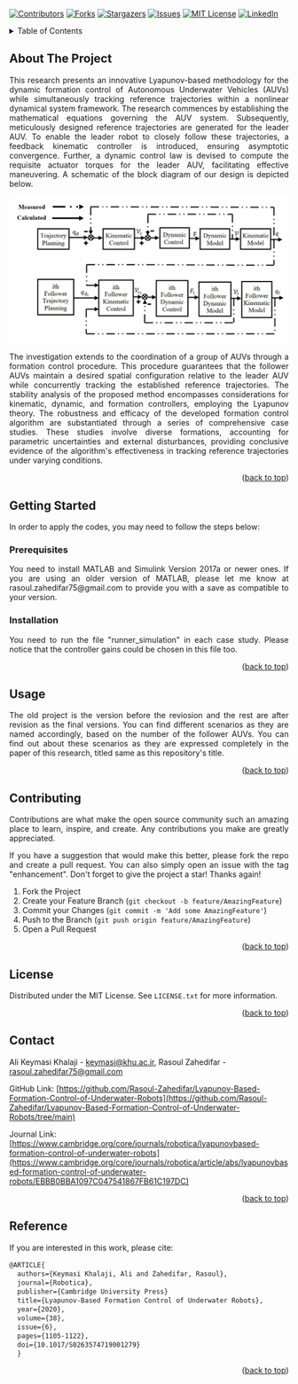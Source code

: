 <!-- Improved compatibility of back to top link: See: https://github.com/othneildrew/Best-README-Template/pull/73 -->
<a name="readme-top"></a>
<!--
*** Thanks for checking out the Best-README-Template. If you have a suggestion
*** that would make this better, please fork the repo and create a pull request
*** or simply open an issue with the tag "enhancement".
*** Don't forget to give the project a star!
*** Thanks again! Now go create something AMAZING! :D
-->



<!-- PROJECT SHIELDS -->
<!--
*** I'm using markdown "reference style" links for readability.
*** Reference links are enclosed in brackets [ ] instead of parentheses ( ).
*** See the bottom of this document for the declaration of the reference variables
*** for contributors-url, forks-url, etc. This is an optional, concise syntax you may use.
*** https://www.markdownguide.org/basic-syntax/#reference-style-links
-->
[![Contributors][contributors-shield]][contributors-url]
[![Forks][forks-shield]][forks-url]
[![Stargazers][stars-shield]][stars-url]
[![Issues][issues-shield]][issues-url]
[![MIT License][license-shield]][license-url]
[![LinkedIn][linkedin-shield]][linkedin-url]


<!-- TABLE OF CONTENTS -->
<details>
  <summary>Table of Contents</summary>
  <ol>
    <li>
      <a href="#about-the-project">About The Project</a>
    </li>
    <li>
      <a href="#getting-started">Getting Started</a>
      <ul>
        <li><a href="#prerequisites">Prerequisites</a></li>
        <li><a href="#installation">Installation</a></li>
      </ul>
    </li>
    <li><a href="#usage">Usage</a></li>
    <li><a href="#contributing">Contributing</a></li>
    <li><a href="#license">License</a></li>
    <li><a href="#contact">Contact</a></li>
    <li><a href="#Reference">Reference</a></li>
  </ol>
</details>



<!-- ABOUT THE PROJECT -->
## About The Project

<div align="justify"> This research presents an innovative Lyapunov-based methodology for the dynamic formation control of Autonomous Underwater Vehicles (AUVs) while simultaneously tracking reference trajectories within a nonlinear dynamical system framework. The research commences by establishing the mathematical equations governing the AUV system. Subsequently, meticulously designed reference trajectories are generated for the leader AUV. To enable the leader robot to closely follow these trajectories, a feedback kinematic controller is introduced, ensuring asymptotic convergence. Further, a dynamic control law is devised to compute the requisite actuator torques for the leader AUV, facilitating effective maneuvering. A schematic of the block diagram of our design is depicted below. </div>

![comgit](https://github.com/Rasoul-Zahedifar/Lyapunov-Based-Formation-Control-of-Underwater-Robots/blob/main/Block%20Diagram.jpg)

<div align="justify"> The investigation extends to the coordination of a group of AUVs through a formation control procedure. This procedure guarantees that the follower AUVs maintain a desired spatial configuration relative to the leader AUV while concurrently tracking the established reference trajectories. The stability analysis of the proposed method encompasses considerations for kinematic, dynamic, and formation controllers, employing the Lyapunov theory. The robustness and efficacy of the developed formation control algorithm are substantiated through a series of comprehensive case studies. These studies involve diverse formations, accounting for parametric uncertainties and external disturbances, providing conclusive evidence of the algorithm's effectiveness in tracking reference trajectories under varying conditions. </div>

<p align="right">(<a href="#readme-top">back to top</a>)</p>



<!-- GETTING STARTED -->
## Getting Started

In order to apply the codes, you may need to follow the steps below:


<!-- PREREQUISITES -->
### Prerequisites

<div align="justify"> You need to install MATLAB and Simulink Version 2017a or newer ones. If you are using an older version of MATLAB, please let me know at rasoul.zahedifar75@gmail.com to provide you with a save as compatible to your version. </div>



<!-- INSTALLATION -->
### Installation

<div align="justify"> You need to run the file "runner_simulation" in each case study. Please notice that the controller gains could be chosen in this file too. </div>


<p align="right">(<a href="#readme-top">back to top</a>)</p>



<!-- USAGE EXAMPLES -->
## Usage

<div align="justify"> The old project is the version before the reviosion and the rest are after revision as the final versions. You can find different scenarios as they are named accordingly, based on the number of the follower AUVs. You can find out about these scenarios as they are expressed completely in the paper of this research, titled same as this repository's title. </div>

<p align="right">(<a href="#readme-top">back to top</a>)</p>



<!-- CONTRIBUTING -->
## Contributing

<div align="justify"> Contributions are what make the open source community such an amazing place to learn, inspire, and create. Any contributions you make are greatly appreciated.

If you have a suggestion that would make this better, please fork the repo and create a pull request. You can also simply open an issue with the tag "enhancement".
Don't forget to give the project a star! Thanks again!

1. Fork the Project
2. Create your Feature Branch (`git checkout -b feature/AmazingFeature`)
3. Commit your Changes (`git commit -m 'Add some AmazingFeature'`)
4. Push to the Branch (`git push origin feature/AmazingFeature`)
5. Open a Pull Request </div>

<p align="right">(<a href="#readme-top">back to top</a>)</p>



<!-- LICENSE -->
## License

Distributed under the MIT License. See `LICENSE.txt` for more information.

<p align="right">(<a href="#readme-top">back to top</a>)</p>



<!-- CONTACT -->
## Contact

Ali Keymasi Khalaji - keymasi@khu.ac.ir,
Rasoul Zahedifar - rasoul.zahedifar75@gmail.com

GitHub Link: [https://github.com/Rasoul-Zahedifar/Lyapunov-Based-Formation-Control-of-Underwater-Robots](https://github.com/Rasoul-Zahedifar/Lyapunov-Based-Formation-Control-of-Underwater-Robots/tree/main)

Journal Link: [https://www.cambridge.org/core/journals/robotica/lyapunovbased-formation-control-of-underwater-robots](https://www.cambridge.org/core/journals/robotica/article/abs/lyapunovbased-formation-control-of-underwater-robots/EBBB0BBA1097C047541867FB61C197DC)

<p align="right">(<a href="#readme-top">back to top</a>)</p>



<!-- REFERENCE -->
## Reference

If you are interested in this work, please cite:

```
@ARTICLE{
  authors={Keymasi Khalaji, Ali and Zahedifar, Rasoul},
  journal={Robotica},
  publisher={Cambridge University Press}
  title={Lyapunov-Based Formation Control of Underwater Robots}, 
  year={2020},
  volume={38},
  issue={6},
  pages={1105-1122},
  doi={10.1017/S0263574719001279}
  }
```

<p align="right">(<a href="#readme-top">back to top</a>)</p>



<!-- MARKDOWN LINKS & IMAGES -->
<!-- https://www.markdownguide.org/basic-syntax/#reference-style-links -->
[contributors-shield]: https://img.shields.io/github/contributors/Rasoul-Zahedifar/Lyapunov-Based-Formation-Control-of-Underwater-Robots.svg?style=for-the-badge
[contributors-url]: https://github.com/Rasoul-Zahedifar/Lyapunov-Based-Formation-Control-of-Underwater-Robots/graphs/contributors
[forks-shield]: https://img.shields.io/github/forks/Rasoul-Zahedifar/Lyapunov-Based-Formation-Control-of-Underwater-Robots.svg?style=for-the-badge
[forks-url]: https://github.com/Rasoul-Zahedifar/Lyapunov-Based-Formation-Control-of-Underwater-Robots/network/members
[stars-shield]: https://img.shields.io/github/stars/Rasoul-Zahedifar/Lyapunov-Based-Formation-Control-of-Underwater-Robots.svg?style=for-the-badge
[stars-url]: https://github.com/Rasoul-Zahedifar/Lyapunov-Based-Formation-Control-of-Underwater-Robots/stargazers
[issues-shield]: https://img.shields.io/github/issues/Rasoul-Zahedifar/Lyapunov-Based-Formation-Control-of-Underwater-Robots.svg?style=for-the-badge
[issues-url]: https://github.com/Rasoul-Zahedifar/Lyapunov-Based-Formation-Control-of-Underwater-Robots/issues
[license-shield]: https://img.shields.io/github/license/Rasoul-Zahedifar/Lyapunov-Based-Formation-Control-of-Underwater-Robots.svg?style=for-the-badge
[license-url]: https://github.com/Rasoul-Zahedifar/Lyapunov-Based-Formation-Control-of-Underwater-Robots/blob/master/LICENSE.txt
[linkedin-shield]: https://img.shields.io/badge/-LinkedIn-black.svg?style=for-the-badge&logo=linkedin&colorB=555
[linkedin-url]: https://linkedin.com/in/rasoul-zahedifar